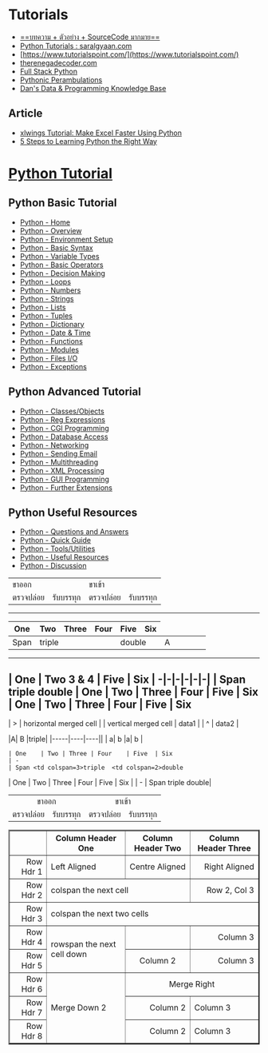 
# Tutorials

- [==บทความ + ตัวอย่าง + SourceCode มากมาย==](https://github.com/randerson112358/Python)
- [Python Tutorials : saralgyaan.com](https://saralgyaan.com/posts/category/python/tutorials/)
- [https://www.tutorialspoint.com/](https://www.tutorialspoint.com/)
- [therenegadecoder.com](https://therenegadecoder.com/category/code/)
- [Full Stack Python](https://www.fullstackpython.com/)
- [Pythonic Perambulations](https://jakevdp.github.io/archives.html)
- [Dan's Data & Programming Knowledge Base](https://dfrieds.com/#python)

## Article
- [xlwings Tutorial: Make Excel Faster Using Python](https://www.dataquest.io/blog/python-excel-xlwings-tutorial/)
- [5 Steps to Learning Python the Right Way](https://www.dataquest.io/blog/learn-python-the-right-way/)

# [Python Tutorial](https://www.tutorialspoint.com/python/index.htm)

## Python Basic Tutorial
-   [Python - Home](https://www.tutorialspoint.com/python/index.htm)
-   [Python - Overview](https://www.tutorialspoint.com/python/python_overview.htm)
-   [Python - Environment Setup](https://www.tutorialspoint.com/python/python_environment.htm)
-   [Python - Basic Syntax](https://www.tutorialspoint.com/python/python_basic_syntax.htm)
-   [Python - Variable Types](https://www.tutorialspoint.com/python/python_variable_types.htm)
-   [Python - Basic Operators](https://www.tutorialspoint.com/python/python_basic_operators.htm)
-   [Python - Decision Making](https://www.tutorialspoint.com/python/python_decision_making.htm)
-   [Python - Loops](https://www.tutorialspoint.com/python/python_loops.htm)
-   [Python - Numbers](https://www.tutorialspoint.com/python/python_numbers.htm)
-   [Python - Strings](https://www.tutorialspoint.com/python/python_strings.htm)
-   [Python - Lists](https://www.tutorialspoint.com/python/python_lists.htm)
-   [Python - Tuples](https://www.tutorialspoint.com/python/python_tuples.htm)
-   [Python - Dictionary](https://www.tutorialspoint.com/python/python_dictionary.htm)
-   [Python - Date & Time](https://www.tutorialspoint.com/python/python_date_time.htm)
-   [Python - Functions](https://www.tutorialspoint.com/python/python_functions.htm)
-   [Python - Modules](https://www.tutorialspoint.com/python/python_modules.htm)
-   [Python - Files I/O](https://www.tutorialspoint.com/python/python_files_io.htm)
-   [Python - Exceptions](https://www.tutorialspoint.com/python/python_exceptions.htm)

## Python Advanced Tutorial
-   [Python - Classes/Objects](https://www.tutorialspoint.com/python/python_classes_objects.htm)
-   [Python - Reg Expressions](https://www.tutorialspoint.com/python/python_reg_expressions.htm)
-   [Python - CGI Programming](https://www.tutorialspoint.com/python/python_cgi_programming.htm)
-   [Python - Database Access](https://www.tutorialspoint.com/python/python_database_access.htm)
-   [Python - Networking](https://www.tutorialspoint.com/python/python_networking.htm)
-   [Python - Sending Email](https://www.tutorialspoint.com/python/python_sending_email.htm)
-   [Python - Multithreading](https://www.tutorialspoint.com/python/python_multithreading.htm)
-   [Python - XML Processing](https://www.tutorialspoint.com/python/python_xml_processing.htm)
-   [Python - GUI Programming](https://www.tutorialspoint.com/python/python_gui_programming.htm)
-   [Python - Further Extensions](https://www.tutorialspoint.com/python/python_further_extensions.htm)

## Python Useful Resources
-   [Python - Questions and Answers](https://www.tutorialspoint.com/python/python_questions_answers.htm)
-   [Python - Quick Guide](https://www.tutorialspoint.com/python/python_quick_guide.htm)
-   [Python - Tools/Utilities](https://www.tutorialspoint.com/python/python_tools_utilities.htm)
-   [Python - Useful Resources](https://www.tutorialspoint.com/python/python_useful_resources.htm)
-   [Python - Discussion](https://www.tutorialspoint.com/python/python_discussion.htm)



<table>
  <tr>
	    <td colspan="2">ขาออก</td>
    <td colspan="2">ขาเข้า</td>
  <tr>
    <td>ตรวจปล่อย</td>
    <td>รับบรรทุก</td>
    <td>ตรวจปล่อย</td>
    <td>รับบรรทุก</td>
    
  </tr>
</table>

----------

| One    | Two | Three | Four | Five  | Six |
|---|---|---|---|---|---|
| Span <td colspan=3>triple  <td colspan=2>double </td>|A|

-----

| One    | Two  <td colspan=2>3 & 4  | Five  | Six 
| -|-|-|-|-|-|
| Span <td colspan=3>triple  <td colspan=2>double
| One    | Two | Three | Four    | Five  | Six 
| One    | Two | Three | Four    | Five  | Six 
------

| > | horizontal merged cell        |
| vertical merged cell      | data1 |
| ^                        | data2 |

|A| B |<td colspan=2>triple|
|-----|----|----||
|  a| b |a| b |

```
| One    | Two | Three | Four    | Five  | Six 
| -
| Span <td colspan=3>triple  <td colspan=2>double
```
| One    | Two | Three | Four    | Five  | Six |
| -
| Span <td colspan=3>triple  <td colspan=2>double|


<table>
  <tr>
<td colspan="2" align="center">ขาออก</td>
<td colspan="2" align="center">ขาเข้า</td>
  <tr>
    <td>ตรวจปล่อย</td>
    <td>รับบรรทุก</td>
    <td>ตรวจปล่อย</td>
    <td>รับบรรทุก</td>
</table>


<table border="2" width="0">  <tr>  <th></th><th>Column Header One</th><th>Column Header Two</th><th>Column Header Three</th>  </tr>  <tr>  <td align="right">Row Hdr 1</td><td align="left">Left Aligned</td><td align="center">Centre Aligned</td><td align="right">Right Aligned</td>  </tr>  <tr>  <td align="right">Row Hdr 2</td><td colspan="2" align="left">colspan the next cell</td><td align="right">Row 2, Col 3</td>  </tr>  <tr>  <td align="right">Row Hdr 3</td><td colspan="3" align="left">colspan the next two cells</td>  </tr>  <tr>  <td align="right">Row Hdr 4</td><td rowspan="2" align="left">rowspan the next cell down</td><td align="center"></td><td align="right">Column 3</td>  </tr>  <tr>  <td align="right">Row Hdr 5</td><td align="center">Column 2</td><td align="right">Column 3</td>  </tr>  <tr>  <td align="right">Row Hdr 6</td><td rowspan="3" align="left">Merge Down 2</td><td colspan="2" align="center">Merge Right</td>  </tr>  <tr>  <td align="right">Row Hdr 7</td><td align="right">Column 2</td><td align="left">Column 3</td>  </tr>  <tr>  <td align="right">Row Hdr 8</td><td align="right">Column 2</td><td align="left">Column 3</td>  </tr>  </table>
<!--stackedit_data:
eyJoaXN0b3J5IjpbMTMyNDg5MTQ0NywxODUyMTIxMDg5LDQ3ND
I2ODc3NywtMTE1ODQwNDYyLDc5MTcyMjUzNCwxMzYzODM3NzM1
LDUzMDgxMjIyNiw3OTgyODUxMCwxNzI4NDk3MDk4LC0zMjMyNT
YwMzEsMTk1NDA1NTAzXX0=
-->